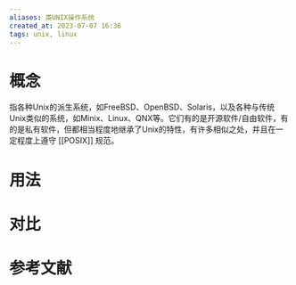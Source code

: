 ```yaml
---
aliases: 类UNIX操作系统
created_at: 2023-07-07 16:36
tags: unix, linux
---
```


# 概念

指各种Unix的派生系统，如FreeBSD、OpenBSD、Solaris，以及各种与传统Unix类似的系统，如Minix、Linux、QNX等。它们有的是开源软件/自由软件，有的是私有软件，但都相当程度地继承了Unix的特性，有许多相似之处，并且在一定程度上遵守 [[POSIX]] 规范。

# 用法



# 对比



# 参考文献

